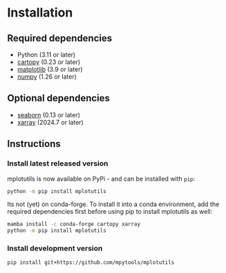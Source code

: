 # Installation

## Required dependencies

- Python (3.11 or later)
- [cartopy](http://scitools.org.uk/cartopy/) (0.23 or later)
- [matplotlib](http://matplotlib.org/) (3.9 or later)
- [numpy](http://www.numpy.org/) (1.26 or later)

## Optional dependencies

- [seaborn](https://seaborn.pydata.org/) (0.13 or later)
- [xarray](http://xarray.pydata.org/) (2024.7 or later)

## Instructions

### Install latest released version

mplotutils is now available on PyPi - and can be installed with `pip`:

```bash
python -m pip install mplotutils
```

Its not (yet) on conda-forge. To install it into a conda environment, add the required
dependencies first before using pip to install mplotutils as well:

```bash
mamba install -c conda-forge cartopy xarray
python -m pip install mplotutils
```

### Install development version

```bash
pip install git+https://github.com/mpytools/mplotutils
```
